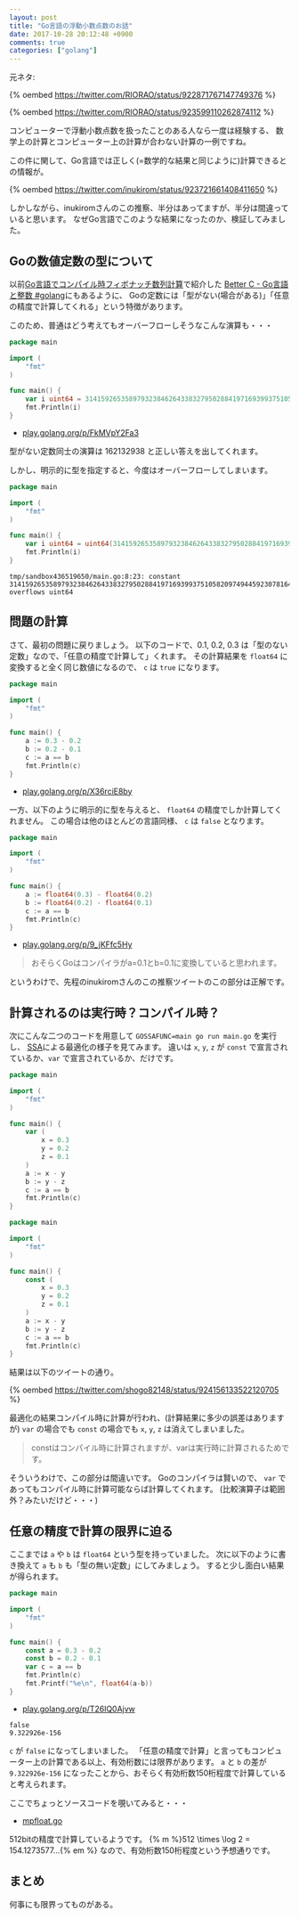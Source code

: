 ```yaml
---
layout: post
title: "Go言語の浮動小数点数のお話"
date: 2017-10-28 20:12:48 +0900
comments: true
categories: ["golang"]
---
```


元ネタ:

{% oembed https://twitter.com/RIORAO/status/922871767147749376 %}

{% oembed https://twitter.com/RIORAO/status/923599110262874112 %}

コンピューターで浮動小数点数を扱ったことのある人なら一度は経験する、
数学上の計算とコンピューター上の計算が合わない計算の一例ですね。

この件に関して、Go言語では正しく(=数学的な結果と同じように)計算できるとの情報が。

{% oembed https://twitter.com/inukirom/status/923721661408411650 %}

しかしながら、inukiromさんのこの推察、半分はあってますが、半分は間違っていると思います。
なぜGo言語でこのような結果になったのか、検証してみました。

<!-- More -->

## Goの数値定数の型について

以前[Go言語でコンパイル時フィボナッチ数列計算](https://shogo82148.github.io/blog/2017/02/19/golang-compile-time-fib/)で紹介した
[Better C - Go言語と整数 #golang](https://qiita.com/sonatard/items/464a9d45c689386edfe1)にもあるように、
Goの定数には「型がない(場合がある)」「任意の精度で計算してくれる」という特徴があります。

このため、普通はどう考えてもオーバーフローしそうなこんな演算も・・・

``` go
package main

import (
	"fmt"
)

func main() {
	var i uint64 = 31415926535897932384626433832795028841971693993751058209749445923078164062862089986280348253421170679 % 1000000007
	fmt.Println(i)
}
```

- [play.golang.org/p/FkMVpY2Fa3](https://play.golang.org/p/FkMVpY2Fa3)

型がない定数同士の演算は 162132938 と正しい答えを出してくれます。

しかし、明示的に型を指定すると、今度はオーバーフローしてしまいます。

``` go
package main

import (
	"fmt"
)

func main() {
	var i uint64 = uint64(31415926535897932384626433832795028841971693993751058209749445923078164062862089986280348253421170679) % 1000000007
	fmt.Println(i)
}
```

```
tmp/sandbox436519650/main.go:8:23: constant 31415926535897932384626433832795028841971693993751058209749445923078164062862089986280348253421170679 overflows uint64
```

## 問題の計算

さて、最初の問題に戻りましょう。
以下のコードで、0.1, 0.2, 0.3 は「型のない定数」なので、「任意の精度で計算して」くれます。
その計算結果を `float64` に変換すると全く同じ数値になるので、 `c` は `true` になります。

``` go
package main

import (
	"fmt"
)

func main() {
	a := 0.3 - 0.2
	b := 0.2 - 0.1
	c := a == b
	fmt.Println(c)
}
```

- [play.golang.org/p/X36rciE8by](https://play.golang.org/p/X36rciE8by)

一方、以下のように明示的に型を与えると、 `float64` の精度でしか計算してくれません。
この場合は他のほとんどの言語同様、 `c` は `false` となります。

``` go
package main

import (
	"fmt"
)

func main() {
	a := float64(0.3) - float64(0.2)
	b := float64(0.2) - float64(0.1)
	c := a == b
	fmt.Println(c)
}
```

- [play.golang.org/p/9_jKFfc5Hy](https://play.golang.org/p/9_jKFfc5Hy)

> おそらくGoはコンパイラがa=0.1とb=0.1に変換していると思われます。

というわけで、先程のinukiromさんのこの推察ツイートのこの部分は正解です。


## 計算されるのは実行時？コンパイル時？

次にこんな二つのコードを用意して `GOSSAFUNC=main go run main.go` を実行し、
[SSA](https://shinpei.github.io/blog/2016/08/13/what-ssa-brings-to-go-17)による最適化の様子を見てみます。
違いは `x`, `y`, `z` が `const` で宣言されているか、`var` で宣言されているか、だけです。

``` go
package main

import (
	"fmt"
)

func main() {
	var (
		x = 0.3
		y = 0.2
		z = 0.1
	)
	a := x - y
	b := y - z
	c := a == b
	fmt.Println(c)
}
```

``` go
package main

import (
	"fmt"
)

func main() {
	const (
		x = 0.3
		y = 0.2
		z = 0.1
	)
	a := x - y
	b := y - z
	c := a == b
	fmt.Println(c)
}
```

結果は以下のツイートの通り。

{% oembed https://twitter.com/shogo82148/status/924156133522120705 %}

最適化の結果コンパイル時に計算が行われ、(計算結果に多少の誤差はありますが)
`var` の場合でも `const` の場合でも `x`, `y`, `z` は消えてしまいました。

> constはコンパイル時に計算されますが、varは実行時に計算されるためです。 

そういうわけで、この部分は間違いです。
Goのコンパイラは賢いので、 `var` であってもコンパイル時に計算可能ならば計算してくれます。
(比較演算子は範囲外？みたいだけど・・・)


## 任意の精度で計算の限界に迫る

ここまでは `a` や `b` は `float64` という型を持っていました。
次に以下のように書き換えて `a` も `b` も「型の無い定数」にしてみましょう。
すると少し面白い結果が得られます。

``` go
package main

import (
	"fmt"
)

func main() {
	const a = 0.3 - 0.2
	const b = 0.2 - 0.1
	var c = a == b
	fmt.Println(c)
	fmt.Printf("%e\n", float64(a-b))
}
```

- [play.golang.org/p/T26lQ0Ajvw](https://play.golang.org/p/T26lQ0Ajvw)

```
false
9.322926e-156
```

`c` が `false` になってしまいました。
「任意の精度で計算」と言ってもコンピューター上の計算である以上、有効桁数には限界があります。
`a` と `b` の差が `9.322926e-156` になったことから、おそらく有効桁数150桁程度で計算していると考えられます。

ここでちょっとソースコードを覗いてみると・・・

- [mpfloat.go](https://github.com/golang/go/blob/master/src/cmd/compile/internal/gc/mpfloat.go#L18)

512bitの精度で計算しているようです。
{% m %}512 \times \log 2 = 154.1273577...{% em %} なので、有効桁数150桁程度という予想通りです。


## まとめ

何事にも限界ってものがある。
